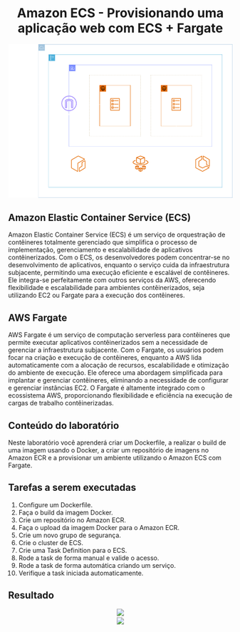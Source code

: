<h1 align=center> Amazon ECS - Provisionando uma aplicação web com ECS + Fargate </h1>

<div align=center>
    <img width="800px" src="arquitetura.png">
</div>

<h2> Amazon Elastic Container Service (ECS) </h2>

Amazon Elastic Container Service (ECS) é um serviço de orquestração de contêineres totalmente gerenciado que simplifica o processo de implementação, gerenciamento e escalabilidade de aplicativos contêinerizados. Com o ECS, os desenvolvedores podem concentrar-se no desenvolvimento de aplicativos, enquanto o serviço cuida da infraestrutura subjacente, permitindo uma execução eficiente e escalável de contêineres. Ele integra-se perfeitamente com outros serviços da AWS, oferecendo flexibilidade e escalabilidade para ambientes contêinerizados, seja utilizando EC2 ou Fargate para a execução dos contêineres.

<h2> AWS Fargate </h2>

AWS Fargate é um serviço de computação serverless para contêineres que permite executar aplicativos contêinerizados sem a necessidade de gerenciar a infraestrutura subjacente. Com o Fargate, os usuários podem focar na criação e execução de contêineres, enquanto a AWS lida automaticamente com a alocação de recursos, escalabilidade e otimização do ambiente de execução. Ele oferece uma abordagem simplificada para implantar e gerenciar contêineres, eliminando a necessidade de configurar e gerenciar instâncias EC2. O Fargate é altamente integrado com o ecossistema AWS, proporcionando flexibilidade e eficiência na execução de cargas de trabalho contêinerizadas.


<h2> Conteúdo do laboratório </h2>

Neste laboratório você aprenderá criar um Dockerfile, a realizar o build de uma imagem usando o Docker, a criar um repositório de imagens no Amazon ECR e a provisionar um ambiente utilizando o Amazon ECS com Fargate. 

<h2>Tarefas a serem executadas</h2>

1. Configure um Dockerfile.
2. Faça o build da imagem Docker.
3. Crie um repositório no Amazon ECR.
4. Faça o upload da imagem Docker para o Amazon ECR.
5. Crie um novo grupo de segurança.
6. Crie o cluster de ECS.
7. Crie uma Task Definition para o ECS.
8. Rode a task de forma manual e valide o acesso.
9. Rode a task de forma automática criando um serviço.
10. Verifique a task iniciada automaticamente.

<h2>Resultado</h2>

<div align=center>
    <img width="800px" src="resultado-1.png">
</div>

<div align=center>
    <img width="800px" src="resultado-2.png">
</div>